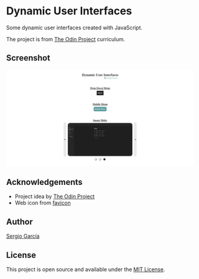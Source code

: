 # Dynamic User Interfaces

Some dynamic user interfaces created with JavaScript.

The project is from [The Odin Project](https://www.theodinproject.com/lessons/node-path-javascript-dynamic-user-interface-interactions) curriculum.

## Screenshot

![dynamic user interfaces](./src/assets/images/screenshot.png)

## Acknowledgements

- Project idea by [The Odin Project](https://www.theodinproject.com/)
- Web icon from [favicon](https://favicon.io/)

## Author

[Sergio García](https://github.com/sergiogarciiam)

## License

This project is open source and available under the [MIT License](./LICENSE).
